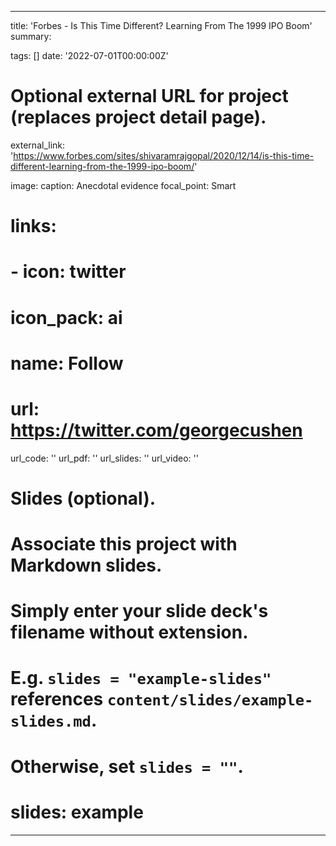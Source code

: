 

---
title: 'Forbes - Is This Time Different? Learning From The 1999 IPO Boom'
summary: 

tags: []
date: '2022-07-01T00:00:00Z'

# Optional external URL for project (replaces project detail page).
external_link: 'https://www.forbes.com/sites/shivaramrajgopal/2020/12/14/is-this-time-different-learning-from-the-1999-ipo-boom/'

image: 
  caption: Anecdotal evidence
  focal_point: Smart

# links:
#  - icon: twitter
#    icon_pack: ai
#    name: Follow
#    url: https://twitter.com/georgecushen
url_code: ''
url_pdf: ''
url_slides: ''
url_video: ''

# Slides (optional).
#   Associate this project with Markdown slides.
#   Simply enter your slide deck's filename without extension.
#   E.g. `slides = "example-slides"` references `content/slides/example-slides.md`.
#   Otherwise, set `slides = ""`.
# slides: example
---
